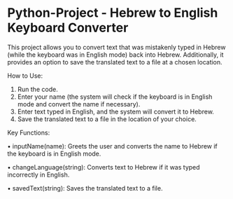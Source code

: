 # Python-Project - Hebrew to English Keyboard Converter
This project allows you to convert text that was mistakenly typed in Hebrew (while the keyboard was in English mode) back into Hebrew. Additionally, it provides an option to save the translated text to a file at a chosen location.

How to Use:
1.	Run the code.
2.	Enter your name (the system will check if the keyboard is in English mode and convert the name if necessary).
3.	Enter text typed in English, and the system will convert it to Hebrew.
4.	Save the translated text to a file in the location of your choice.

Key Functions:

•	inputName(name): Greets the user and converts the name to Hebrew if the keyboard is in English mode.

•	changeLanguage(string): Converts text to Hebrew if it was typed incorrectly in English.

•	savedText(string): Saves the translated text to a file.


